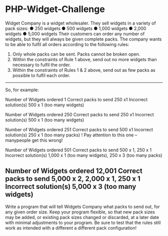 # PHP-Widget-Challenge

Widget Company is a widget wholesaler. They sell widgets in a variety of pack sizes:
● 250 widgets
● 500 widgets
● 1,000 widgets
● 2,000 widgets
● 5,000 widgets
Their customers can order any number of widgets, but they will always be given complete packs.
The company wants to be able to fulfil all orders according to the following rules:
1. Only whole packs can be sent. Packs cannot be broken open.
2. Within the constraints of Rule 1 above, send out no more widgets than necessary to fulfil the order.
3. Within the constraints of Rules 1 & 2 above, send out as few packs as possible to fulfil each order.


-------------------------------------------------------
So, for example:

Number of Widgets ordered 1
Correct packs to send 250 x1
Incorrect solution(s) 500 x 1 (too many widgets)

Number of Widgets ordered 250
Correct packs to send 250 x1
Incorrect solution(s) 500 x 1 (too many widgets)

Number of Widgets ordered 251
Correct packs to send 500 x1
Incorrect solution(s) 250 x 1 (too many packs)
! Pay attention to this one – manypeople get this wrong!

Number of Widgets ordered 501
Correct packs to send 500 x 1, 250 x 1
Incorrect solution(s) 1,000 x 1 (too many widgets), 250 x 3 (too many packs)

Number of Widgets ordered 12,001
Correct packs to send 5,000 x 2, 2,000 x 1, 250 x 1
Incorrect solution(s) 5,000 x 3 (too many widgets)
-------------------------------------------------------

Write a program that will tell Widgets Company what packs to send out, for any given order size.
Keep your program flexible, so that new pack sizes may be added, or existing pack sizes changed
or discarded, at a later date with minimal adjustments to your program. Be sure to test that the
rules still work as intended with a different a different pack configuration!